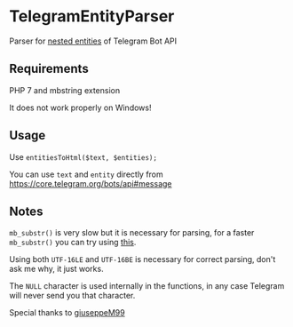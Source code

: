 # TelegramEntityParser
Parser for [nested entities](https://core.telegram.org/bots/api#formatting-options) of Telegram Bot API

## Requirements
PHP 7 and mbstring extension

It does not work properly on Windows!

## Usage
Use `entitiesToHtml($text, $entities);`

You can use `text` and `entity` directly from https://core.telegram.org/bots/api#message

## Notes
`mb_substr()` is very slow but it is necessary for parsing, for a faster `mb_substr()` you can try using [this](https://github.com/danog/MadelineProto/blob/a9c35bd9876bea46fe23f71dd5892ed831ab18da/src/danog/MadelineProto/TL/Conversion/BotAPI.php#L61).

Using both `UTF-16LE` and `UTF-16BE` is necessary for correct parsing, don't ask me why, it just works.

The `NULL` character is used internally in the functions, in any case Telegram will never send you that character.

Special thanks to [giuseppeM99](https://github.com/giuseppeM99)
